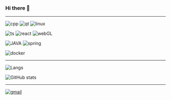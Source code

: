 ### Hi there 👋

<!--
**seongho9/seongho9** is a ✨ _special_ ✨ repository because its `README.md` (this file) appears on your GitHub profile.

Here are some ideas to get you started:

- 🔭 I’m currently working on ...
- 👯 I’m looking to collaborate on ...
- 🤔 I’m looking for help with ...
- 💬 Ask me about ...
- 📫 How to reach me: ...
- 😄 Pronouns: ...
- ⚡ Fun fact: ...
-->
---

![cpp](https://img.shields.io/badge/c++-00599C?style=for-the-badge&logo=c++&logoColor=FFFFFF) ![qt](https://img.shields.io/badge/qt-41CD52?style=for-the-badge&logo=qt&logoColor=000000)
![linux](https://img.shields.io/badge/linux-FCC624?style=for-the-badge&logo=linux&logoColor=000000)

![ts](https://img.shields.io/badge/TypeScript-3178C6?style=for-the-badge&logo=TypeScript&logoColor=FFFFFF) ![react](https://img.shields.io/badge/react-61DAFB?style=for-the-badge&logo=react&logoColor=FFFFFF) ![webGL](https://img.shields.io/badge/webgl-990000?style=for-the-badge&logo=webgl&logoColor=FFFFFF) 

![JAVA](https://img.shields.io/badge/java-437291?style=for-the-badge&logo=openjdk&logoColor=FFFFFF) ![spring](https://img.shields.io/badge/spring-6DB33F/?style=for-the-badge&logo=spring&logoColor=FFFFFF)

![docker](https://img.shields.io/badge/docker-2496ED?style=for-the-badge&logo=docker&logoColor=FFFFFF) 




<!-- ![ffmpeg](https://img.shields.io/badge/ffmpeg-007808?style=for-the-badge&logo=ffmpeg&logoColor=FFFFFF) -->
---
![Langs](https://github-readme-stats.vercel.app/api/top-langs/?username=seongho9&layout=compact&theme=dark)

![GitHub stats](https://github-readme-stats.vercel.app/api?username=seongho9&show_icons=true&theme=radical)

---
[![gmail](https://img.shields.io/badge/GMAIL-EA4335?style=for-the-badge&logo=Gmail&logoColor=FFFFFF)](mailto:seongho9@gmail.com) 

<!-- [![Hits](https://hits.seeyoufarm.com/api/count/incr/badge.svg? url=https%3A%2F%2Fgithub.com%2Fseongho9&count_bg=%2379C83D&title_bg=%23555555&icon=&icon_color=%23E7E7E7&title=hits&edge_flat=false)](https://hits.seeyoufarm.com) -->
